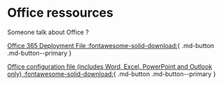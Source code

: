 # Office ressources

Someone talk about Office ?

[Office 365 Deployment File :fontawesome-solid-download:](https://s3.louisgallet.fr/dw/office/officesetup.exe){ .md-button .md-button--primary }

[Office configuration file (includes Word, Excel, PowerPoint and Outlook only) :fontawesome-solid-download:](http://s3.louisgallet.fr/dw/office/officeperso.xml){ .md-button .md-button--primary }